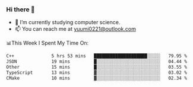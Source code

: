 ### Hi there 👋

- 📕 I’m currently studying computer science.
- 📫 You can reach me at yuumi0221@outlook.com


📊This Week I Spent My Time On:
<!--START_SECTION:waka-->

```txt
C++              5 hrs 53 mins   ████████████████████░░░░░   79.95 %
JSON             19 mins         █░░░░░░░░░░░░░░░░░░░░░░░░   04.44 %
Other            15 mins         █░░░░░░░░░░░░░░░░░░░░░░░░   03.55 %
TypeScript       13 mins         ▓░░░░░░░░░░░░░░░░░░░░░░░░   03.02 %
CMake            10 mins         ▓░░░░░░░░░░░░░░░░░░░░░░░░   02.34 %
```

<!--END_SECTION:waka-->

<!--
**Yuumi0221/Yuumi0221** is a ✨ _special_ ✨ repository because its `README.md` (this file) appears on your GitHub profile.

Here are some ideas to get you started:

- 🔭 I’m currently working on ...
- 🌱 I’m currently learning ...
- 👯 I’m looking to collaborate on ...
- 🤔 I’m looking for help with ...
- 💬 Ask me about ...
- 📫 How to reach me: ...
- 😄 Pronouns: ...
- ⚡ Fun fact: ...
-->

